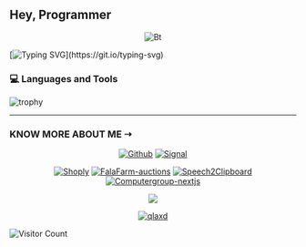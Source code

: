 ## Hey, Programmer

<p align="center"><img src="https://user-images.githubusercontent.com/49580304/110318584-81067880-7fc2-11eb-8391-152d308e7f2b.gif" alt="Bt">

  [![Typing SVG](https://readme-typing-svg.herokuapp.com?color=%23F70B10&size=20&lines=Hey!+I'm+a+junior+dev;Who's+studying+cybersecurity;And+doin'+CTFs;)](https://git.io/typing-svg)

### 💻 Languages and Tools

![trophy](https://skillicons.dev/icons?i=dotnet,raspberrypi,linux,arch,debian,java,idea,vue,arduino,mysql,rust,vscode,py,stackoverflow,git,javascript,pytorch,tensorflow,github,postman,postgresql,mongodb,bash,react,nextjs,nodejs,docker,kubernetes,expressjs,php&perline=18)
<hr>  

### KNOW MORE ABOUT ME ⇢
<p align="center"><a href="https://github.com/qlaxd><img title="Hey this is my stats" src="https://github-readme-stats.vercel.app/api?username=qlaxd&show_icons=true&include_all_commits=true&theme=chartreuse-dark&cache_seconds=3200"></a>
</p>

<p align="center">
<a href="https://github.com/qlaxd"><img title="Github" src="https://img.shields.io/badge/Github-brightgreen?style=for-the-badge&logo=github"></a>
<a href="https://signal.me/#eu/8bsIkzw-9LvyiNEp_E8ZzBmflRhggoZlEc806nbFwrPoLRQFbqBFepEdVQKXPTIA"><img title="Signal" src="https://img.shields.io/badge/Signal-blue?style=for-the-badge&logo=Signal"></a>
</p>

<p align="center">
<a href="https://github.com/qlaxd/Shoply"><img title="Shoply" src="https://github-readme-stats.vercel.app/api/pin/?username=qlaxd&repo=Shoply&theme=radical"></a>
<a href="https://github.com/qlaxd/fala"><img title="FalaFarm-auctions" src="https://github-readme-stats.vercel.app/api/pin/?username=qlaxd&repo=fala&theme=highcontrast"></a>
<a href="https://github.com/qlaxd/speech2clipboard"><img title="Speech2Clipboard" src="https://github-readme-stats.vercel.app/api/pin/?username=qlaxd&repo=speech2clipboard&theme=radical"></a>
<a href="https://github.com/qla0000/computergroup"><img title="Computergroup-nextjs" src="https://github-readme-stats.vercel.app/api/pin/?username=qla0000&repo=computergroup&theme=highcontrast"></a>
</p>

<p align="center">
<picture>
  <source
    srcset="https://github-readme-stats.vercel.app/api?username=qlaxd&show_icons=true&theme=dark"
    media="(prefers-color-scheme: dark)"
  />
  <source
    srcset="https://github-readme-stats.vercel.app/api?username=levdev0&show_icons=true"
    media="(prefers-color-scheme: light), (prefers-color-scheme: no-preference)"
  />
  <img src="https://github-readme-stats.vercel.app/api?username=qla0000&show_icons=true" />
</picture>
</p>

<p align="center">
<a href="https://github.com/qlaxd"><img title="qlaxd" src="https://github-readme-stats.vercel.app/api/top-langs/?username=qlaxd&layout=compact&theme=dark"></a>
</p>
  
![Visitor Count](https://profile-counter.glitch.me/qlaxd/count.svg)
